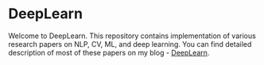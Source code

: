 # DeepLearn

Welcome to DeepLearn. This repository contains implementation of various research papers on NLP, CV, ML, and deep learning. You can find detailed description of most of these papers on my blog - [DeepLearn](http:\\deeplearn.school.blog.com). 
